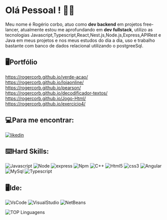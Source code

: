 # Olá Pessoal ! 🙎‍♂️

Meu nome é Rogério corbo, atuo como **dev backend** em projetos free-lancer, atualmente estou me aprofundando em **dev fullstack**, utilizo as tecnologias Javascript,Typescript,React,Nest.js,Node.js,Express,APIRest e Java em meus projetos e nos meus estudos do dia a dia, uso e trabalho bastante com banco de dados relacional utilizando o postgreeSql.

## 🖥️Portfólio
https://rogercorb.github.io/verde-acao/ <br>
https://rogercorb.github.io/lojaonline/ <br>
https://rogercorb.github.io/pearson/ <br>
https://rogercorb.github.io/decodificador-textos/ <br>
https://rogercorb.github.io/Jogo-Html/ <br>
https://rogercorb.github.io/exercicio4/

## 💻Para me encontrar:
[![likedin](	https://img.shields.io/badge/LinkedIn-0077B5?style=for-the-badge&logo=linkedin&logoColor=white)](www.linkedin.com/in/rogerio-corbo)

## ⌨️Hard Skills:
![Javascript](https://img.shields.io/badge/JavaScript-323330?style=for-the-badge&logo=javascript&logoColor=F7DF1E)
![Node](	https://img.shields.io/badge/Node%20js-339933?style=for-the-badge&logo=nodedotjs&logoColor=white)
![express](	https://img.shields.io/badge/Express%20js-000000?style=for-the-badge&logo=express&logoColor=white)
![Npm](https://img.shields.io/badge/npm-CB3837?style=for-the-badge&logo=npm&logoColor=white)
![C++](https://img.shields.io/badge/C%2B%2B-00599C?style=for-the-badge&logo=c%2B%2B&logoColor=white)
![Html5](https://img.shields.io/badge/HTML5-E34F26?style=for-the-badge&logo=html5&logoColor=white)
![css3](https://img.shields.io/badge/CSS3-1572B6?style=for-the-badge&logo=css3&logoColor=white)
![Angular](	https://img.shields.io/badge/Angular-DD0031?style=for-the-badge&logo=angular&logoColor=white)
![MySql](https://img.shields.io/badge/MySQL-005C84?style=for-the-badge&logo=mysql&logoColor=white)
![Typescript](https://img.shields.io/badge/Typescript-323330?style=for-the-badge&logo=typescript&logoColor=F7DF1E)

## 🖥️Ide:
![VsCode](https://img.shields.io/badge/VSCode-0078D4?style=for-the-badge&logo=visual%20studio%20code&logoColor=white)
![VisualStudio](https://img.shields.io/badge/Visual_Studio-5C2D91?style=for-the-badge&logo=visual%20studio&logoColor=white)
![NetBeans](https://img.shields.io/badge/apache%20netbeans-1B6AC6?style=for-the-badge&logo=apache%20netbeans%20IDE&logoColor=white)

![TOP Linguagens](https://github-readme-stats.vercel.app/api/top-langs/?username=RogerCorb&layout=compact&theme=dracula)
